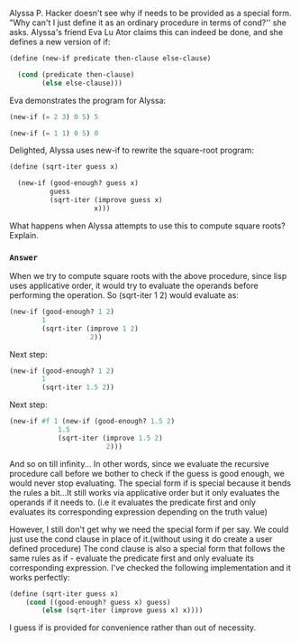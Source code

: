 Alyssa P. Hacker doesn't see why if needs to be provided as a special form. "Why can't I just define it as an ordinary procedure in terms of cond?'' she asks. Alyssa's friend Eva Lu Ator claims this can indeed be done, and she defines a new version of if:

```scheme
(define (new-if predicate then-clause else-clause)

  (cond (predicate then-clause)
        (else else-clause)))
```
Eva demonstrates the program for Alyssa:
```scheme
(new-if (= 2 3) 0 5) 5

(new-if (= 1 1) 0 5) 0
```
Delighted, Alyssa uses new-if to rewrite the square-root program:
```scheme
(define (sqrt-iter guess x)

  (new-if (good-enough? guess x)
          guess
          (sqrt-iter (improve guess x)
                     x)))
```
What happens when Alyssa attempts to use this to compute square roots? Explain.

### `Answer`
When we try to compute square roots with the above procedure, since lisp uses applicative order, it would try to evaluate the operands before performing the operation. So (sqrt-iter 1 2) would evaluate as:
```scheme
(new-if (good-enough? 1 2)
        1
        (sqrt-iter (improve 1 2)
                    2))
```
Next step:
```scheme
(new-if (good-enough? 1 2)
        1
        (sqrt-iter 1.5 2))
```
Next step:
```scheme
(new-if #f 1 (new-if (good-enough? 1.5 2)
            1.5
            (sqrt-iter (improve 1.5 2)
                        2)))
```
And so on till infinity...
In other words, since we evaluate the recursive procedure call before we bother to check if the guess is good enough, we would never stop evaluating.
The special form if is special because it bends the rules a bit...It still works via applicative order but it only evaluates the operands if it needs to. (i.e it evaluates the predicate first and only evaluates its corresponding expression depending on the truth value)

However, I still don't get why we need the special form if per say. We could just use the cond clause in place of it.(without using it do create a user defined procedure)
The cond clause is also a special form that follows the same rules as if - evaluate the predicate first and only evaluate its corresponding expression. I've checked the following implementation and it works perfectly:
```scheme
(define (sqrt-iter guess x)
    (cond ((good-enough? guess x) guess)
        (else (sqrt-iter (improve guess x) x))))
```
I guess if is provided for convenience rather than out of necessity.